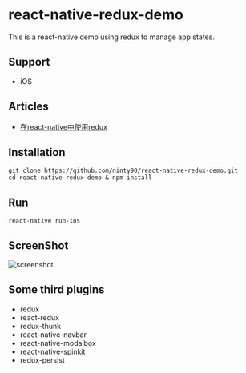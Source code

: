 # react-native-redux-demo

This is a react-native demo using redux to manage app states.

## Support
- iOS

## Articles
- [在react-native中使用redux](https://www.jianshu.com/p/2c43860b0532)

## Installation
    
    git clone https://github.com/ninty90/react-native-redux-demo.git
    cd react-native-redux-demo & npm install

## Run
    
    react-native run-ios

## ScreenShot

![screenshot](https://github.com/ninty90/react-native-redux-demo/blob/master/screenshots/demo.gif)



## Some third plugins
- redux
- react-redux
- redux-thunk
- react-native-navbar
- react-native-modalbox
- react-native-spinkit
- redux-persist


